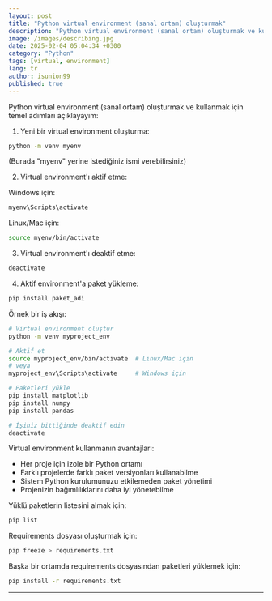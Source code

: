 ```yaml
---
layout: post
title: "Python virtual environment (sanal ortam) oluşturmak"
description: "Python virtual environment (sanal ortam) oluşturmak ve kullanmak için temel adımları açıklayayım"
image: /images/describing.jpg
date: 2025-02-04 05:04:34 +0300
category: "Python"
tags: [virtual, environment]
lang: tr
author: isunion99
published: true
---
```


Python virtual environment (sanal ortam) oluşturmak ve kullanmak için temel adımları açıklayayım:

1. Yeni bir virtual environment oluşturma:

```bash
python -m venv myenv
```
(Burada "myenv" yerine istediğiniz ismi verebilirsiniz)

2. Virtual environment'ı aktif etme:

Windows için:

```bash
myenv\Scripts\activate
```

Linux/Mac için:

```bash
source myenv/bin/activate
```

3. Virtual environment'ı deaktif etme:

```bash
deactivate
```

4. Aktif environment'a paket yükleme:

```bash
pip install paket_adi
```

Örnek bir iş akışı:

```bash
# Virtual environment oluştur
python -m venv myproject_env

# Aktif et
source myproject_env/bin/activate  # Linux/Mac için
# veya
myproject_env\Scripts\activate     # Windows için

# Paketleri yükle
pip install matplotlib
pip install numpy
pip install pandas

# İşiniz bittiğinde deaktif edin
deactivate
```

Virtual environment kullanmanın avantajları:
- Her proje için izole bir Python ortamı
- Farklı projelerde farklı paket versiyonları kullanabilme
- Sistem Python kurulumunuzu etkilemeden paket yönetimi
- Projenizin bağımlılıklarını daha iyi yönetebilme

Yüklü paketlerin listesini almak için:

```bash
pip list
```

Requirements dosyası oluşturmak için:

```bash
pip freeze > requirements.txt
```

Başka bir ortamda requirements dosyasından paketleri yüklemek için:

```bash
pip install -r requirements.txt
```

---